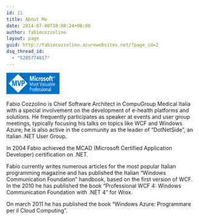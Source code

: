 ```yaml
---
id: 11
title: About Me
date: 2014-07-08T10:08:24+00:00
author: fabiocozzolino
layout: page
guid: http://fabiocozzolino.azurewebsites.net/?page_id=2
dsq_thread_id:
  - "5285774617"
---
```

<div style="width: 140px" style="text-align:right">
  <a href="https://mvp.microsoft.com/it-it/mvp/Fabio%20Cozzolino-4028353"><img src="/assets/img/mvp-banner.png" alt="MVP" data-recalc-dims="1" /></a>
</div>

Fabio Cozzolino is Chief Software Architect in CompuGroup Medical Italia with a special involvement on the development of e-health platforms and solutions. He frequently participates as speaker at events and user group meetings, typically focusing his talks on topics like WCF and Windows Azure; he is also active in the community as the leader of “DotNetSide”, an Italian .NET User Group.

In 2004 Fabio achieved the MCAD (Microsoft Certified Application Developer) certification on .NET.

Fabio currently writes numerous articles for the most popular Italian programming magazine and has published the Italian &#8220;Windows Communication Foundation&#8221; handbook, based on the first version of WCF. In the 2010 he has published the book &#8220;Professional WCF 4: Windows Communication Foundation with .NET 4&#8221; for Wrox.
  
On march 2011 he has published the book &#8220;Windows Azure: Programmare per il Cloud Computing&#8221;.